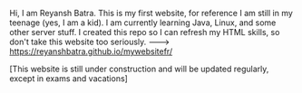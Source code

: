 Hi,
I am Reyansh Batra. 
This is my first website, for reference I am still in my teenage (yes, I am a kid). I am currently learning Java, Linux, and some other server stuff. I created this repo so I can refresh my HTML skills, so don't take this website too 
seriously.   --->  https://reyanshbatra.github.io/mywebsitefr/

[This website is still under construction and will be updated regularly, except in exams and vacations]
